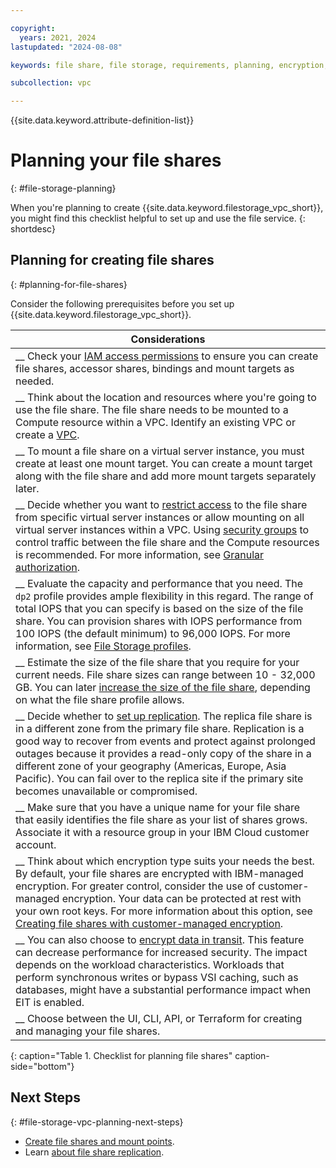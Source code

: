 ```yaml
---

copyright:
  years: 2021, 2024
lastupdated: "2024-08-08"

keywords: file share, file storage, requirements, planning, encryption, share size, capacity, performance profile, IOPS, 

subcollection: vpc

---
```


{{site.data.keyword.attribute-definition-list}}

# Planning your file shares
{: #file-storage-planning}

When you're planning to create {{site.data.keyword.filestorage_vpc_short}}, you might find this checklist helpful to set up and use the file service.
{: shortdesc}

## Planning for creating file shares
{: #planning-for-file-shares}

Consider the following prerequisites before you set up {{site.data.keyword.filestorage_vpc_short}}.

| Considerations|
|-------------------|
|__ Check your [IAM access permissions](/docs/account?topic=account-iam-service-roles-actions#is.share-roles) to ensure you can create file shares, accessor shares, bindings and mount targets as needed.  |
|__ Think about the location and resources where you're going to use the file share. The file share needs to be mounted to a Compute resource within a VPC. Identify an existing VPC or create a [VPC](/docs/vpc?topic=vpc-creating-a-vpc-using-the-ibm-cloud-console). |
|__ To mount a file share on a virtual server instance, you must create at least one mount target. You can create a mount target along with the file share and add more mount targets separately later.|
|__ Decide whether you want to [restrict access](/docs/vpc?topic=vpc-file-storage-vpc-about#fs-mount-access-mode) to the file share from specific virtual server instances or allow mounting on all virtual server instances within a VPC. Using [security groups](/docs/vpc?topic=vpc-using-security-groups) to control traffic between the file share and the Compute resources is recommended. For more information, see [Granular authorization](/docs/vpc?topic=vpc-file-storage-vpc-about#fs-mount-granular-auth). |
|__ Evaluate the capacity and performance that you need. The `dp2` profile provides ample flexibility in this regard. The range of total IOPS that you can specify is based on the size of the file share. You can provision shares with IOPS performance from 100 IOPS (the default minimum) to 96,000 IOPS. For more information, see [File Storage profiles](/docs/vpc?topic=vpc-file-storage-profiles).|
|__ Estimate the size of the file share that you require for your current needs. File share sizes can range between 10 - 32,000 GB. You can later [increase the size of the file share](/docs/vpc?topic=vpc-file-storage-expand-capacity), depending on what the file share profile allows. |
|__ Decide whether to [set up replication](/docs/vpc?topic=vpc-file-storage-replication). The replica file share is in a different zone from the primary file share. Replication is a good way to recover from events and protect against prolonged outages because it provides a read-only copy of the share in a different zone of your geography (Americas, Europe, Asia Pacific). You can fail over to the replica site if the primary site becomes unavailable or compromised. |
|__ Make sure that you have a unique name for your file share that easily identifies the file share as your list of shares grows. Associate it with a resource group in your IBM Cloud customer account. |
|__ Think about which encryption type suits your needs the best. By default, your file shares are encrypted with IBM-managed encryption. For greater control, consider the use of customer-managed encryption. Your data can be protected at rest with your own root keys. For more information about this option, see [Creating file shares with customer-managed encryption](/docs/vpc?topic=vpc-file-storage-vpc-encryption). |
|__ You can also choose to [encrypt data in transit](/docs/vpc?topic=vpc-file-storage-vpc-eit). This feature can decrease performance for increased security. The impact depends on the workload characteristics. Workloads that perform synchronous writes or bypass VSI caching, such as databases, might have a substantial performance impact when EIT is enabled.|
|__ Choose between the UI, CLI, API, or Terraform for creating and managing your file shares. |
{: caption="Table 1. Checklist for planning file shares" caption-side="bottom"}

## Next Steps
{: #file-storage-vpc-planning-next-steps}

* [Create file shares and mount points](/docs/vpc?topic=vpc-file-storage-create).
* Learn [about file share replication](/docs/vpc?topic=vpc-file-storage-replication).
